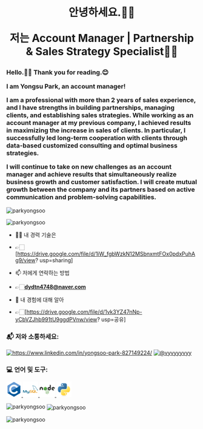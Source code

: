 <h1 align="center">안녕하세요.👋🏻
<p>저는 Account Manager | Partnership & Sales Strategy Specialist✍🏻</p>
</h1>
<h3 align="left">Hello.👋🏻 Thank you for reading.😊
<p>I am Yongsu Park, an account manager!</p>

I am a professional with more than 2 years of sales experience, and I have strengths in building partnerships, managing clients, and establishing sales strategies. 
While working as an account manager at my previous company, I achieved results in maximizing the increase in sales of clients. 
In particular, I successfully led long-term cooperation with clients through data-based customized consulting and optimal business strategies.

I will continue to take on new challenges as an account manager and achieve results that simultaneously realize business growth and customer satisfaction. 
I will create mutual growth between the company and its partners based on active communication and problem-solving capabilities.</h3>

<p align="left"> <img src="https://komarev.com/ghpvc/?username=parkyongsoo&label=Profile%20views&color=0e75b6&style=flat" alt="parkyongsoo" /> </p>
<p align="left"> <img src="https://komarev.com/ghpvc/? username=parkyongsoo&label=Profile%20views&color=0e75b6&style=flat" alt="parkyongsoo" /> </p>

- 👨‍💻 내 경력 기술은
- 👉🏻[https://drive.google.com/file/d/1iW_fgbWzkN12MSbnxmtFOx0pdxPuhAg9/view? usp=sharing]

- 📫 저에게 연락하는 방법
- 👉🏻**dydtn4748@naver.com**

- 📄 내 경험에 대해 알아
- 👉🏻[https://drive.google.com/file/d/1vk3YZ47nNp-yCbVZJhb991tU9ggdPVnw/view? usp=공유]
</p>
<h3 align="left">📬 저와 소통하세요:</h3>
<p align="left">
<a href="https://linkedin.com/in/https://www.linkedin.com/in/yongsoo-park-827149224/" target="blank"><img align="center" src="https://raw.githubusercontent.com/rahuldkjain/github-profile-readme-generator/master/src/images/icons/Social/linked-in-alt.svg" alt="https://www.linkedin.com/in/yongsoo-park-827149224/" height="30" width="40" /></a>
<a href="https://instagram.com/@vyvyyyvyy" target="blank"><img align="center" src="https://raw.githubusercontent.com/rahuldkjain/github-profile-readme-generator/master/src/images/icons/Social/instagram.svg" alt="@vyvyyyvyy" height="30" width="40" /></a>
</p>

<h3 align="left">💻 언어 및 도구:</h3>
<p align="left"> <a href="https://www.cprogramming.com/" target="_blank" rel="noreferrer"> <img src="https://raw.githubusercontent.com/devicons/devicon/master/icons/c/c-original.svg" alt="c" width="40" height="40"/> </a> <a href="https://www.mysql.com/" target="_blank" rel="noreferrer"> <img src="https://raw.githubusercontent.com/devicons/devicon/master/icons/mysql/mysql-original-wordmark.svg" alt="mysql" width="40" height="40"/> </a> <a href="https://nodejs.org" target="_blank" rel="noreferrer"> <img src="https://raw.githubusercontent.com/devicons/devicon/master/icons/nodejs/nodejs-original-wordmark.svg" alt="nodejs" width="40" height="40"/> </a> <a href="https://www.python.org" target="_blank" rel="noreferrer"> <img src="https://raw.githubusercontent.com/devicons/devicon/master/icons/python/python-original.svg" alt="python" width="40" height="40"/> </a> </p>

<p><img align="left" src="https://github-readme-stats.vercel.app/api/top-langs?username=parkyongsoo&show_icons=true&locale=en&layout=compact" alt="parkyongsoo" />
</p>
<p></P>
<p>&nbsp;<img align="center" src="https://github-readme-stats.vercel.app/api?username=parkyongsoo&show_icons=true&locale=en" alt="parkyongsoo" /></p>

<p><img align="center" src="https://github-readme-streak-stats.herokuapp.com/?user=parkyongsoo&" alt="parkyongsoo" /></p>

